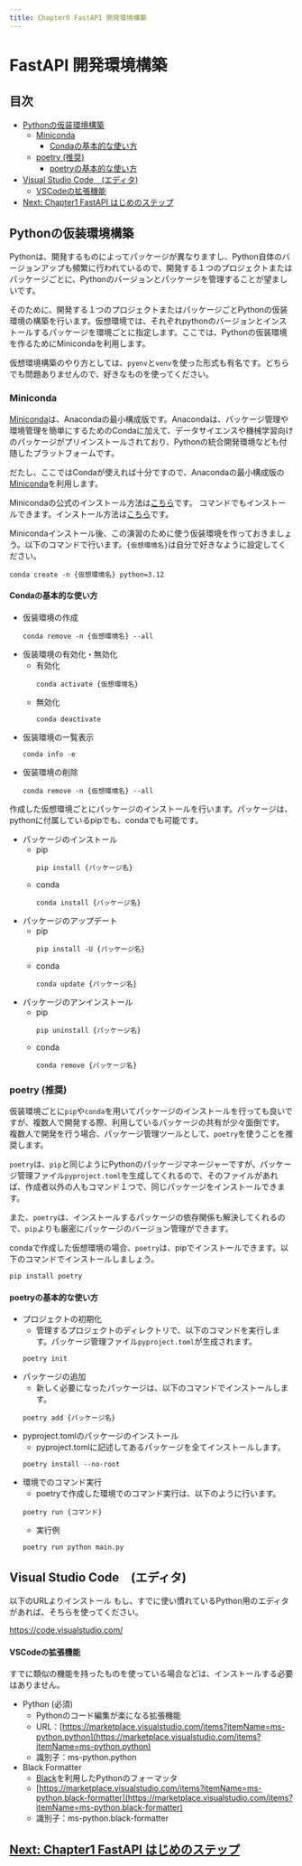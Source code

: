 ```yaml
---
title: Chapter0 FastAPI 開発環境構築
---
```


<!-- omit in toc -->
# FastAPI 開発環境構築

<!-- omit in toc -->
## 目次
- [Pythonの仮装環境構築](#pythonの仮装環境構築)
  - [Miniconda](#miniconda)
    - [Condaの基本的な使い方](#condaの基本的な使い方)
  - [poetry (推奨)](#poetry-推奨)
    - [poetryの基本的な使い方](#poetryの基本的な使い方)
- [Visual Studio Code　(エディタ)](#visual-studio-codeエディタ)
    - [VSCodeの拡張機能](#vscodeの拡張機能)
- [Next: Chapter1 FastAPI はじめのステップ](#next-chapter1-fastapi-はじめのステップ)


## Pythonの仮装環境構築
Pythonは、開発するものによってパッケージが異なりますし、Python自体のバージョンアップも頻繁に行われているので、開発する１つのプロジェクトまたはパッケージごとに、Pythonのバージョンとパッケージを管理することが望ましいです。

そのために、開発する１つのプロジェクトまたはパッケージごとPythonの仮装環境の構築を行います。仮想環境では、それぞれpythonのバージョンとインストールするパッケージを環境ごとに指定します。ここでは、Pythonの仮装環境を作るためにMinicondaを利用します。

仮想環境構築のやり方としては、`pyenv`と`venv`を使った形式も有名です。どちらでも問題ありませんので、好きなものを使ってください。

### Miniconda
[Miniconda](https://docs.anaconda.com/free/miniconda/)は、Anacondaの最小構成版です。Anacondaは、パッケージ管理や環境管理を簡単にするためのCondaに加えて、データサイエンスや機械学習向けのパッケージがプリインストールされており、Pythonの統合開発環境なども付随したプラットフォームです。

だたし、ここではCondaが使えれば十分ですので、Anacondaの最小構成版の[Miniconda](https://docs.anaconda.com/free/miniconda/)を利用します。

Minicondaの公式のインストール方法は[こちら](https://docs.anaconda.com/free/miniconda/miniconda-install/)です。
コマンドでもインストールできます。インストール方法は[こちら](https://docs.anaconda.com/free/miniconda/#quick-command-line-install)です。

Minicondaインストール後、この演習のために使う仮装環境を作っておきましょう。以下のコマンドで行います。`{仮想環境名}`は自分で好きなように設定してください。

```shell
conda create -n {仮想環境名} python=3.12
```

#### Condaの基本的な使い方
- 仮装環境の作成
  ```shell
  conda remove -n {仮想環境名} --all
  ```
- 仮装環境の有効化・無効化
  - 有効化
    ```shell
    conda activate {仮想環境名}
    ```
  - 無効化
    ```shell
    conda deactivate
    ```
- 仮装環境の一覧表示
  ```shell
  conda info -e
  ```
- 仮装環境の削除
  ```shell
  conda remove -n {仮想環境名} --all
  ```

作成した仮想環境ごとにパッケージのインストールを行います。パッケージは、pythonに付属しているpipでも、condaでも可能です。
- パッケージのインストール
  - pip
    ```shell
    pip install {パッケージ名}
    ```
  - conda
    ```shell
    conda install {パッケージ名}
    ```
- パッケージのアップデート
  - pip
    ```shell
    pip install -U {パッケージ名}
    ```
  - conda
    ```shell
    conda update {パッケージ名}
    ```
- パッケージのアンインストール
  - pip
    ```shell
    pip uninstall {パッケージ名}
    ```
  - conda
    ```shell
    conda remove {パッケージ名}
    ```

### poetry (推奨)
仮装環境ごとに`pip`や`conda`を用いてパッケージのインストールを行っても良いですが、複数人で開発する際、利用しているパッケージの共有が少々面倒です。
複数人で開発を行う場合、パッケージ管理ツールとして、`poetry`を使うことを推奨します。

`poetry`は、`pip`と同じようにPythonのパッケージマネージャーですが、パッケージ管理ファイル`pyproject.toml`を生成してくれるので、そのファイルがあれば、作成者以外の人もコマンド１つで、同じパッケージをインストールできます。

また、`poetry`は、インストールするパッケージの依存関係も解決してくれるので、`pip`よりも厳密にパッケージのバージョン管理ができます。

condaで作成した仮想環境の場合、`poetry`は、pipでインストールできます。以下のコマンドでインストールしましょう。

```shell
pip install poetry
```

#### poetryの基本的な使い方
- プロジェクトの初期化
  - 管理するプロジェクトのディレクトリで、以下のコマンドを実行します。パッケージ管理ファイル`pyproject.toml`が生成されます。
  ```shell
  poetry init
  ```
- パッケージの追加
  - 新しく必要になったパッケージは、以下のコマンドでインストールします。
  ```shell
  poetry add {パッケージ名}
  ```
- pyproject.tomlのパッケージのインストール
  - pyproject.tomlに記述してあるパッケージを全てインストールします。
  ```shell
  poetry install --no-root
  ```
- 環境でのコマンド実行
  - poetryで作成した環境でのコマンド実行は、以下のように行います。
  ```shell
  poetry run {コマンド}
  ```
  - 実行例
  ```shell
  poetry run python main.py
  ```


## Visual Studio Code　(エディタ)
以下のURLよりインストール
もし、すでに使い慣れているPython用のエディタがあれば、そちらを使ってください。

https://code.visualstudio.com/

#### VSCodeの拡張機能
すでに類似の機能を持ったものを使っている場合などは、インストールする必要はありません。

- Python (必須)
  - Pythonのコード編集が楽になる拡張機能
  - URL：[https://marketplace.visualstudio.com/items?itemName=ms-python.python](https://marketplace.visualstudio.com/items?itemName=ms-python.python)
  - 識別子：ms-python.python
- Black Formatter
  - [Black](https://github.com/psf/black)を利用したPythonのフォーマッタ
  - [https://marketplace.visualstudio.com/items?itemName=ms-python.black-formatter](https://marketplace.visualstudio.com/items?itemName=ms-python.black-formatter)
  - 識別子：ms-python.black-formatter


## [Next: Chapter1 FastAPI はじめのステップ](../chapters/chapter1.md)
